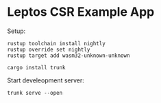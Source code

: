 # Leptos CSR Example App

Setup:

```
rustup toolchain install nightly
rustup override set nightly
rustup target add wasm32-unknown-unknown

cargo install trunk

```

Start develeopment server:

```
trunk serve --open
```
